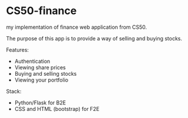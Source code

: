 # CS50-finance
my implementation of finance web application from CS50.

The purpose of this app is to provide a way of selling and buying stocks.

Features:
- Authentication
- Viewing share prices
- Buying and selling stocks
- Viewing your portfolio

Stack:
- Python/Flask for B2E
- CSS and HTML (bootstrap) for F2E
